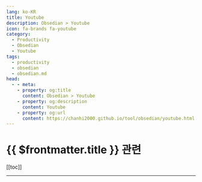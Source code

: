 ```yaml
---
lang: ko-KR
title: Youtube
description: Obsedian > Youtube
icon: fa-brands fa-youtube
category:
  - Productivity
  - Obsedian
  - Youtube
tags:
  - productivity
  - obsedian
  - obsedian.md
head:
  - - meta:
    - property: og:title
      content: Obsedian > Youtube
    - property: og:description
      content: Youtube
    - property: og:url
      content: https://chanhi2000.github.io/tool/obsedian/youtube.html
---
```


# {{ $frontmatter.title }} 관련

[[toc]]

---

<MyYouTubeItems jsonName="yu-vladcampos" /><!-- vladcampos -->
<MyYouTubeItems jsonName="yu-creative781" /><!-- 작가의 방 -->
<MyYouTubeItems jsonName="yu-thebetter-today" /><!-- 더 배러 (The Better) -->
<MyYouTubeItems jsonName="yu-VisualPKM" /><!-- Zsolt's Visual Personal Knowledge Management -->

<TagLinks />